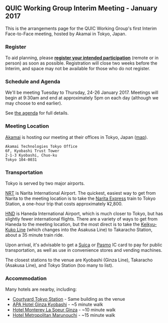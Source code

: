 ## QUIC Working Group Interim Meeting - January 2017

This is the arrangements page for the QUIC Working Group's first Interim Face-to-Face meeting,
hosted by Akamai in Tokyo, Japan.


### Register

To aid planning, please **[register your intended
participation](http://doodle.com/poll/ma78wgcecbcin4fz)** (remote or in person) as soon as possible.
Registration will close two weeks before the Interim, and space may not be available for those who
do not register.


### Schedule and Agenda

We'll be meeting Tuesday to Thursday, 24-26 January 2017. Meetings will begin at 9:30am and end at
approximately 5pm on each day (although we may choose to end earlier).

See [the agenda](agenda.md) for full details.


### Meeting Location

[Akamai](https://akamai.com/) is hosting our meeting at their
offices in Tokyo, Japan ([map](https://goo.gl/maps/8cs81Mp1yJx)).

    Akamai Technologies Tokyo Office
    6F, Kyobashi Trust Tower
    2-1-3 Kyobashi, Chuo-ku
    Tokyo 104-0031


### Transportation

Tokyo is served by two major airports.

[NRT](http://www.narita-airport.jp/en/) is Narita International Airport. The quickest, easiest way
to get from Narita to the meeting location is to take the [Narita
Express](http://www.jreast.co.jp/e/nex/) train to Tokyo Station, a one-hour trip that costs approximately ¥2,800.

[HND](http://www.haneda-airport.jp/inter/en/) is Haneda International Airport, which is much closer
to Tokyo, but has slightly fewer international flights. There are a variety of ways to get from
Haneda to the meeting location, but the most direct is to take the [Keikyu-Kuko
Line](http://www.haneda-tokyo-access.com/en/) (which changes into the Asakusa Line) to Takaracho
Station, about a 35 minute train ride.

Upon arrival, it's advisable to get a [Suica](http://www.jreast.co.jp/e/pass/suica.html) or
[Pasmo](http://www.pasmo.co.jp/en/) IC card to pay for public transportation, as well as use in
convenience stores and vending machines.

The closest stations to the venue are Kyobashi (Ginza Line), Takaracho (Asakusa Line), and Tokyo Station (too many to list).


### Accommodation

Many hotels are nearby, including:

* [Courtyard Tokyo Station](http://www.marriott.com/hotels/travel/tyogz-courtyard-by-marriott-tokyo-station/?scid=bb1a189a-fec3-4d19-a255-54ba596febe2) - Same building as the venue
* [APA Hotel Ginza Kyobashi](http://www.apahotel.com.e.ju.hp.transer.com/language/shutoken/31_ginza-kyobashi.html) - ~5 minute walk
* [Hotel Monterey La Soeur Ginza](http://www.hotelmonterey.co.jp/en/htl/ginza/index.html) - ~10 minute walk
* [Hotel Metropolitan Marunouchi](http://www.hotelmetropolitanmarunouchi.jp) - ~15 minute walk

 
